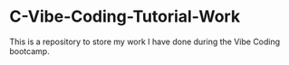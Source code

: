 # C-Vibe-Coding-Tutorial-Work
This is a repository to store my work I have done during the Vibe Coding bootcamp. 
